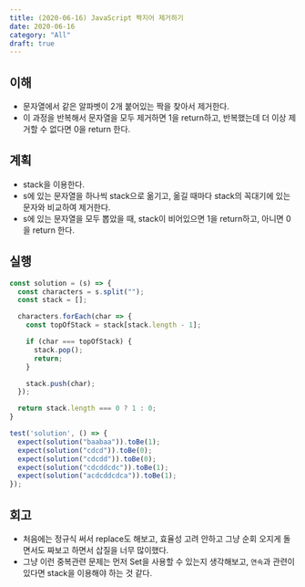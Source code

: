 ```yaml
---
title: (2020-06-16) JavaScript 짝지어 제거하기
date: 2020-06-16
category: "All"
draft: true
---
```


## 이해

- 문자열에서 같은 알파벳이 2개 붙어있는 짝을 찾아서 제거한다.
- 이 과정을 반복해서 문자열을 모두 제거하면 1을 return하고, 반복했는데 더 이상 제거할 수 없다면 0을 return 한다.

## 계획

- stack을 이용한다.
- s에 있는 문자열을 하나씩 stack으로 옮기고, 옮길 때마다 stack의 꼭대기에 있는 문자와 비교하여 제거한다.
- s에 있는 문자열을 모두 뽑았을 때, stack이 비어있으면 1을 return하고, 아니면 0을 return 한다.

## 실행

```javascript
const solution = (s) => {
  const characters = s.split("");
  const stack = [];

  characters.forEach(char => {
    const topOfStack = stack[stack.length - 1];

    if (char === topOfStack) {
      stack.pop();
      return;
    }

    stack.push(char);
  });

  return stack.length === 0 ? 1 : 0;
}

test('solution', () => {
  expect(solution("baabaa")).toBe(1);
  expect(solution("cdcd")).toBe(0);
  expect(solution("cdcdd")).toBe(0);
  expect(solution("cdcddcdc")).toBe(1);
  expect(solution("acdcddcdca")).toBe(1);
});
```

## 회고

- 처음에는 정규식 써서 replace도 해보고, 효율성 고려 안하고 그냥 순회 오지게 돌면서도 짜보고 하면서 삽질을 너무 많이했다.
- 그냥 이런 중복관련 문제는 먼저 Set을 사용할 수 있는지 생각해보고, `연속`과 관련이 있다면 stack을 이용해야 하는 것 같다.
